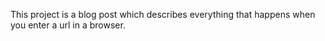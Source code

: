 This project is a blog post which describes everything that happens when you enter a url in a browser.